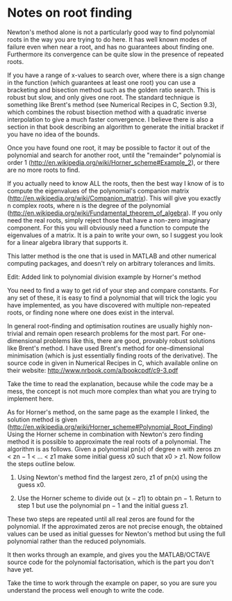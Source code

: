 # Notes on root finding

Newton's method alone is not a particularly good way to find polynomial roots in the way you are trying to do here.
It has well known modes of failure even when near a root, and has no guarantees about finding one. 
Furthermore its convergence can be quite slow in the presence of repeated roots.

If you have a range of x-values to search over, where there is a sign change in the function (which guarantees at 
least one root) you can use a bracketing and bisection method such as the golden ratio search. This is robust but 
slow, and only gives one root.
The standard technique is something like Brent's method (see Numerical Recipes in C, Section 9.3), which combines 
the robust bisection method with a quadratic inverse interpolation to give a much faster convergence. 
I believe there is also a section in that book describing an algorithm to generate the initial bracket if you 
have no idea of the bounds.

Once you have found one root, it may be possible to factor it out of the polynomial and search for another root, 
until the "remainder" polynomial is order 1 (http://en.wikipedia.org/wiki/Horner_scheme#Example_2), or 
there are no more roots to find.

If you actually need to know ALL the roots, then the best way I know of is to compute the eigenvalues of the 
polynomial's companion matrix (http://en.wikipedia.org/wiki/Companion_matrix).
This will give you exactly n complex roots, where n is the degree of the polynomial 
(http://en.wikipedia.org/wiki/Fundamental_theorem_of_algebra). If you only need the real roots, simply 
reject those that have a non-zero imaginary component.
For this you will obviously need a function to compute the eigenvalues of a matrix. It is a pain to write 
your own, so I suggest you look for a linear algebra library that supports it.

This latter method is the one that is used in MATLAB and other numerical computing packages, and doesn't rely on arbitrary tolerances and limits.


Edit: Added link to polynomial division example by Horner's method

You need to find a way to get rid of your step and compare constants.
For any set of these, it is easy to find a polynomial that will trick the logic you have implemented, as you have discovered with multiple non-repeated roots, or finding none where one does exist in the interval.

In general root-finding and optimisation routines are usually highly non-trivial and remain open research problems for the most part. 
For one-dimensional problems like this, there are good, provably robust solutions like Brent's method.
I have used Brent's method for one-dimensional minimisation (which is just essentially finding roots of the derivative). 
The source code in given in Numerical Recipes in C, which available online on their website:
http://www.nrbook.com/a/bookcpdf/c9-3.pdf

Take the time to read the explanation, because while the code may be a mess, the concept is not much more complex than what 
you are trying to implement here.

As for Horner's method, on the same page as the example I linked, the solution method is given 
(http://en.wikipedia.org/wiki/Horner_scheme#Polynomial_Root_Finding)
Using the Horner scheme in combination with Newton's zero finding method it is possible to approximate the real roots of a polynomial. 
The algorithm is as follows. 
Given a polynomial pn(x) of degree n with zeros zn < zn − 1 < ... < z1 make some initial guess x0 such that x0 > z1. 
Now follow the steps outline below.

1. Using Newton's method find the largest zero, z1 of pn(x) using the guess x0.

2. Use the Horner scheme to divide out (x − z1) to obtain pn − 1. Return to step 1 but use the polynomial pn − 1 and the initial guess z1.

These two steps are repeated until all real zeros are found for the polynomial. If the approximated zeros are not precise enough, the obtained values can be used as initial guesses for Newton's method but using the full polynomial rather than the reduced polynomials.


It then works through an example, and gives you the MATLAB/OCTAVE source code for the polynomial factorisation, which is the part you don't have yet.

Take the time to work through the example on paper, so you are sure you understand the process well enough to write the code.